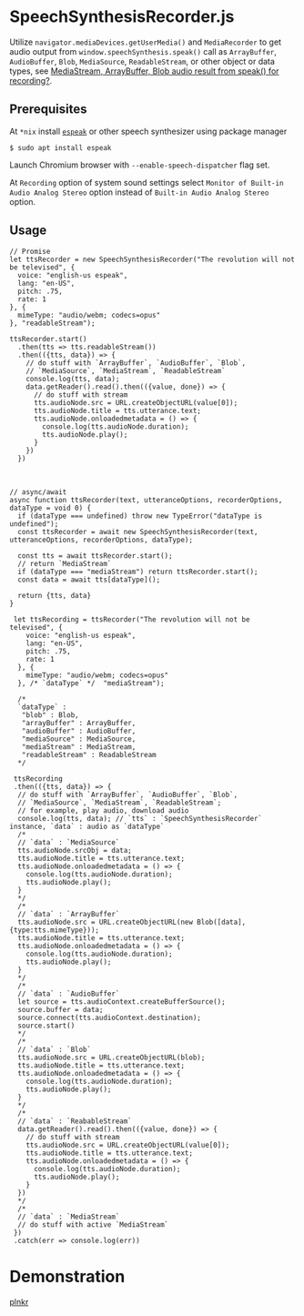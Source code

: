 # SpeechSynthesisRecorder.js
Utilize `navigator.mediaDevices.getUserMedia()` and `MediaRecorder` to get audio output from `window.speechSynthesis.speak()` call as `ArrayBuffer`, `AudioBuffer`, `Blob`, `MediaSource`, `ReadableStream`, or other object or data types, see [MediaStream, ArrayBuffer, Blob audio result from speak() for recording?](https://lists.w3.org/Archives/Public/public-speech-api/2017Jun/0000.html).

Prerequisites
---

At `*nix` install [`espeak`](http://espeak.sourceforge.net/) or other speech synthesizer using package manager

`$ sudo apt install espeak`

Launch Chromium browser with `--enable-speech-dispatcher` flag set.

At `Recording` option of system sound settings select `Monitor of Built-in Audio Analog Stereo` option instead of `Built-in Audio Analog Stereo` option.

Usage 
---
    // Promise
    let ttsRecorder = new SpeechSynthesisRecorder("The revolution will not be televised", {
      voice: "english-us espeak",
      lang: "en-US",
      pitch: .75,
      rate: 1
    }, {
      mimeType: "audio/webm; codecs=opus"
    }, "readableStream");

    ttsRecorder.start()
      .then(tts => tts.readableStream())
      .then(({tts, data}) => {
        // do stuff with `ArrayBuffer`, `AudioBuffer`, `Blob`,
        // `MediaSource`, `MediaStream`, `ReadableStream`
        console.log(tts, data);
        data.getReader().read().then(({value, done}) => {
          // do stuff with stream
          tts.audioNode.src = URL.createObjectURL(value[0]);
          tts.audioNode.title = tts.utterance.text;
          tts.audioNode.onloadedmetadata = () => {
            console.log(tts.audioNode.duration);
            tts.audioNode.play();
          }
        })
      })


<br>


    // async/await
    async function ttsRecorder(text, utteranceOptions, recorderOptions, dataType = void 0) {
      if (dataType === undefined) throw new TypeError("dataType is undefined");
      const ttsRecorder = await new SpeechSynthesisRecorder(text, utteranceOptions, recorderOptions, dataType);

      const tts = await ttsRecorder.start();
      // return `MediaStream`
      if (dataType === "mediaStream") return ttsRecorder.start();
      const data = await tts[dataType]();

      return {tts, data}
    }

     let ttsRecording = ttsRecorder("The revolution will not be televised", {
        voice: "english-us espeak",
        lang: "en-US",
        pitch: .75,
        rate: 1
      }, {
        mimeType: "audio/webm; codecs=opus"
      }, /* `dataType` */  "mediaStream");
      
      /*
      `dataType` : 
       "blob" : Blob,
       "arrayBuffer" : ArrayBuffer,
       "audioBuffer" : AudioBuffer,
       "mediaSource" : MediaSource, 
       "mediaStream" : MediaStream,
       "readableStream" : ReadableStream
      */

     ttsRecording
     .then(({tts, data}) => {
      // do stuff with `ArrayBuffer`, `AudioBuffer`, `Blob`, 
      // `MediaSource`, `MediaStream`, `ReadableStream`;
      // for example, play audio, download audio
      console.log(tts, data); // `tts` : `SpeechSynthesisRecorder` instance, `data` : audio as `dataType`
      /*
      // `data` : `MediaSource`
      tts.audioNode.srcObj = data;
      tts.audioNode.title = tts.utterance.text;
      tts.audioNode.onloadedmetadata = () => {
        console.log(tts.audioNode.duration);
        tts.audioNode.play();
      }
      */
      /*
      // `data` : `ArrayBuffer`
      tts.audioNode.src = URL.createObjectURL(new Blob([data], {type:tts.mimeType}));
      tts.audioNode.title = tts.utterance.text;
      tts.audioNode.onloadedmetadata = () => {
        console.log(tts.audioNode.duration);
        tts.audioNode.play();
      }
      */
      /*
      // `data` : `AudioBuffer`
      let source = tts.audioContext.createBufferSource();
      source.buffer = data;
      source.connect(tts.audioContext.destination);
      source.start()
      */
      /*
      // `data` : `Blob`
      tts.audioNode.src = URL.createObjectURL(blob);
      tts.audioNode.title = tts.utterance.text;
      tts.audioNode.onloadedmetadata = () => {
        console.log(tts.audioNode.duration);
        tts.audioNode.play();
      }
      */
      /*
      // `data` : `ReabableStream`
      data.getReader().read().then(({value, done}) => { 
        // do stuff with stream
        tts.audioNode.src = URL.createObjectURL(value[0]);
        tts.audioNode.title = tts.utterance.text;
        tts.audioNode.onloadedmetadata = () => {
          console.log(tts.audioNode.duration);
          tts.audioNode.play();
        }
      })
      */
      /*
      // `data` : `MediaStream`
      // do stuff with active `MediaStream`
     })
     .catch(err => console.log(err))
     
 Demonstration
 ===
 [plnkr](https://plnkr.co/edit/7Y2ifjRK5K9YGwT9G8nn?p=preview)
